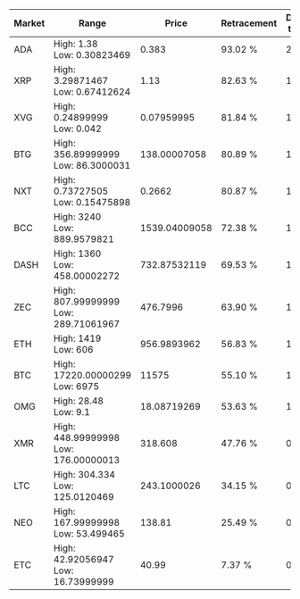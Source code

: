 | Market | Range | Price| Retracement | Doubles to 50% |
| --- | --- | --- | --- | --- |
| ADA | High: 1.38<br />Low: 0.30823469 | 0.383 | 93.02 % | 2.20 |
| XRP | High: 3.29871467<br />Low: 0.67412624 | 1.13 | 82.63 % | 1.76 |
| XVG | High: 0.24899999<br />Low: 0.042 | 0.07959995 | 81.84 % | 1.83 |
| BTG | High: 356.89999999<br />Low: 86.3000031 | 138.00007058 | 80.89 % | 1.61 |
| NXT | High: 0.73727505<br />Low: 0.15475898 | 0.2662 | 80.87 % | 1.68 |
| BCC | High: 3240<br />Low: 889.9579821 | 1539.04009058 | 72.38 % | 1.34 |
| DASH | High: 1360<br />Low: 458.00002272 | 732.87532119 | 69.53 % | 1.24 |
| ZEC | High: 807.99999999<br />Low: 289.71061967 | 476.7996 | 63.90 % | 1.15 |
| ETH | High: 1419<br />Low: 606 | 956.9893962 | 56.83 % | 1.06 |
| BTC | High: 17220.00000299<br />Low: 6975 | 11575 | 55.10 % | 1.05 |
| OMG | High: 28.48<br />Low: 9.1 | 18.08719269 | 53.63 % | 1.04 |
| XMR | High: 448.99999998<br />Low: 176.00000013 | 318.608 | 47.76 % | 0.00 |
| LTC | High: 304.334<br />Low: 125.0120469 | 243.1000026 | 34.15 % | 0.00 |
| NEO | High: 167.99999998<br />Low: 53.499465 | 138.81 | 25.49 % | 0.00 |
| ETC | High: 42.92056947<br />Low: 16.73999999 | 40.99 | 7.37 % | 0.00 |
